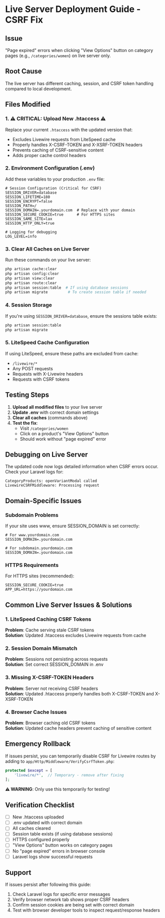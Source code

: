 # Live Server Deployment Guide - CSRF Fix

## Issue
"Page expired" errors when clicking "View Options" button on category pages (e.g., `/categories/women`) on live server only.

## Root Cause
The live server has different caching, session, and CSRF token handling compared to local development.

## Files Modified

### 1. ⚠️ **CRITICAL: Upload New .htaccess** ⚠️
Replace your current `.htaccess` with the updated version that:
- Excludes Livewire requests from LiteSpeed cache
- Properly handles X-CSRF-TOKEN and X-XSRF-TOKEN headers
- Prevents caching of CSRF-sensitive content
- Adds proper cache control headers

### 2. Environment Configuration (.env)
Add these variables to your production `.env` file:

```env
# Session Configuration (Critical for CSRF)
SESSION_DRIVER=database
SESSION_LIFETIME=180
SESSION_ENCRYPT=false
SESSION_PATH=/
SESSION_DOMAIN=.yourdomain.com  # Replace with your domain
SESSION_SECURE_COOKIE=true      # For HTTPS sites
SESSION_SAME_SITE=lax
SESSION_HTTP_ONLY=true

# Logging for debugging
LOG_LEVEL=info
```

### 3. Clear All Caches on Live Server
Run these commands on your live server:

```bash
php artisan cache:clear
php artisan config:clear
php artisan view:clear
php artisan route:clear
php artisan session:table  # If using database sessions
php artisan migrate         # To create session table if needed
```

### 4. Session Storage
If you're using `SESSION_DRIVER=database`, ensure the sessions table exists:

```bash
php artisan session:table
php artisan migrate
```

### 5. LiteSpeed Cache Configuration
If using LiteSpeed, ensure these paths are excluded from cache:
- `/livewire/*`
- Any POST requests
- Requests with X-Livewire headers
- Requests with CSRF tokens

## Testing Steps

1. **Upload all modified files** to your live server
2. **Update .env** with correct domain settings
3. **Clear all caches** (commands above)
4. **Test the fix**:
   - Visit `/categories/women`
   - Click on a product's "View Options" button
   - Should work without "page expired" error

## Debugging on Live Server

The updated code now logs detailed information when CSRF errors occur. Check your Laravel logs for:

```
CategoryProducts: openVariantModal called
LivewireCSRFMiddleware: Processing request
```

## Domain-Specific Issues

### Subdomain Problems
If your site uses www, ensure SESSION_DOMAIN is set correctly:
```env
# For www.yourdomain.com
SESSION_DOMAIN=.yourdomain.com

# For subdomain.yourdomain.com  
SESSION_DOMAIN=.yourdomain.com
```

### HTTPS Requirements
For HTTPS sites (recommended):
```env
SESSION_SECURE_COOKIE=true
APP_URL=https://yourdomain.com
```

## Common Live Server Issues & Solutions

### 1. LiteSpeed Caching CSRF Tokens
**Problem**: Cache serving stale CSRF tokens  
**Solution**: Updated .htaccess excludes Livewire requests from cache

### 2. Session Domain Mismatch
**Problem**: Sessions not persisting across requests  
**Solution**: Set correct SESSION_DOMAIN in .env

### 3. Missing X-CSRF-TOKEN Headers
**Problem**: Server not receiving CSRF headers  
**Solution**: Updated .htaccess properly handles both X-CSRF-TOKEN and X-XSRF-TOKEN

### 4. Browser Cache Issues
**Problem**: Browser caching old CSRF tokens  
**Solution**: Updated cache headers prevent caching of sensitive content

## Emergency Rollback

If issues persist, you can temporarily disable CSRF for Livewire routes by adding to `app/Http/Middleware/VerifyCsrfToken.php`:

```php
protected $except = [
    'livewire/*',  // Temporary - remove after fixing
];
```

**⚠️ WARNING**: Only use this temporarily for testing!

## Verification Checklist

- [ ] New .htaccess uploaded
- [ ] .env updated with correct domain
- [ ] All caches cleared
- [ ] Session table exists (if using database sessions)
- [ ] HTTPS configured properly
- [ ] "View Options" button works on category pages
- [ ] No "page expired" errors in browser console
- [ ] Laravel logs show successful requests

## Support

If issues persist after following this guide:
1. Check Laravel logs for specific error messages
2. Verify browser network tab shows proper CSRF headers
3. Confirm session cookies are being set with correct domain
4. Test with browser developer tools to inspect request/response headers
